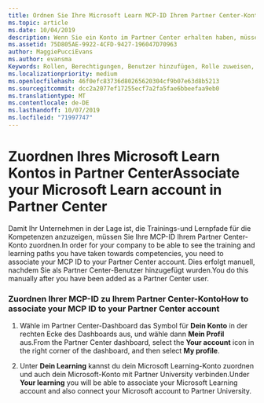 ```yaml
---
title: Ordnen Sie Ihre Microsoft Learn MCP-ID Ihrem Partner Center-Konto zu | Partner Center
ms.topic: article
ms.date: 10/04/2019
description: Wenn Sie ein Konto im Partner Center erhalten haben, müssen Sie Ihr Profil aktualisieren, indem Sie Ihre MCP-ID zuordnen.
ms.assetid: 75D805AE-9922-4CFD-9427-196047D70963
author: MaggiePucciEvans
ms.author: evansma
Keywords: Rollen, Berechtigungen, Benutzer hinzufügen, Rolle zuweisen, Administrator, Agent, MCP-ID, Microsoft Learn
ms.localizationpriority: medium
ms.openlocfilehash: 46f0efc83736d80265620304cf9b07e63d8b5213
ms.sourcegitcommit: dcc2a2077ef17255ecf7a2fa5fae6bbeefaa9eb0
ms.translationtype: MT
ms.contentlocale: de-DE
ms.lasthandoff: 10/07/2019
ms.locfileid: "71997747"
---
```

# <a name="associate-your-microsoft-learn-account-in-partner-center"></a><span data-ttu-id="aaa18-104">Zuordnen Ihres Microsoft Learn Kontos in Partner Center</span><span class="sxs-lookup"><span data-stu-id="aaa18-104">Associate your Microsoft Learn account in Partner Center</span></span>

<span data-ttu-id="aaa18-105">Damit Ihr Unternehmen in der Lage ist, die Trainings-und Lernpfade für die Kompetenzen anzuzeigen, müssen Sie Ihre MCP-ID Ihrem Partner Center-Konto zuordnen.</span><span class="sxs-lookup"><span data-stu-id="aaa18-105">In order for your company to be able to see the training and learning paths you have taken towards competencies, you need to associate your MCP ID to your Partner Center account.</span></span> <span data-ttu-id="aaa18-106">Dies erfolgt manuell, nachdem Sie als Partner Center-Benutzer hinzugefügt wurden.</span><span class="sxs-lookup"><span data-stu-id="aaa18-106">You do this manually after you have been added as a Partner Center user.</span></span>

### <a name="how-to-associate-your-mcp-id-to-your-partner-center-account"></a><span data-ttu-id="aaa18-107">Zuordnen Ihrer MCP-ID zu Ihrem Partner Center-Konto</span><span class="sxs-lookup"><span data-stu-id="aaa18-107">How to associate your MCP ID to your Partner Center account</span></span>

1. <span data-ttu-id="aaa18-108">Wähle im Partner Center-Dashboard das Symbol für **Dein Konto** in der rechten Ecke des Dashboards aus, und wähle dann **Mein Profil** aus.</span><span class="sxs-lookup"><span data-stu-id="aaa18-108">From the Partner Center dashboard, select the **Your account** icon in the right corner of the dashboard, and then select **My profile**.</span></span>

2. <span data-ttu-id="aaa18-109">Unter **Dein Learning** kannst du dein Microsoft Learning-Konto zuordnen und auch dein Microsoft-Konto mit Partner University verbinden.</span><span class="sxs-lookup"><span data-stu-id="aaa18-109">Under **Your learning** you will be able to associate your Microsoft Learning account and also connect your Microsoft account to Partner University.</span></span>